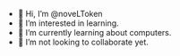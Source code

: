 - 👋 Hi, I’m @noveLToken
- 👀 I’m interested in learning.
- 🌱 I’m currently learning about computers.
- 💞️ I’m not looking to collaborate yet.

<!---
noveLToken/noveLToken is a ✨ special ✨ repository because its `README.md` (this file) appears on your GitHub profile.
You can click the Preview link to take a look at your changes.
--->
